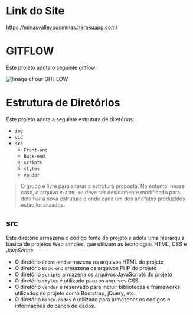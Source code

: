 # Link do Site

https://minasvalleypucminas.herokuapp.com/

# GITFLOW

Este projeto adota o seguinte gitflow:

![Image of our GITFLOW](https://github.com/bijooj/minas-valley/blob/master/img/git/gitFlow.PNG)

# Estrutura de Diretórios

Este projeto adota a seguinte estrutura de diretórios:

- `img`
- `vid`
- `src`
  - `Front-end`
  - `Back-end`
  - `scripts`
  - `styles`
  - `vendor`

> O grupo é livre para alterar a estrutura proposta. No entanto, nesse
> caso, o arquivo `README.md` deve ser devidamente modificado para
> detalhar a nova estrutura e onde cada um dos artefatos produzidos
> estão localizados.

## src

Este diretório armazena o código fonte do projeto e adota uma hierarquia
básica de projetos Web simples, que utilizam as tecnologias HTML, CSS e
JavaScript:
 
- O diretório `Front-end` armazena os arquivos HTML do projeto
- O diretório `Back-end` armazena os arquivos PHP do projeto
- O diretório `scripts` armazena os arquivos JavaScripts do projeto
- O diretório `styles` é utilizado para os arquivos CSS
- O diretório `vendor` é reservado para incluir bibliotecas e frameworks
  utilizados no projeto como Bootstrap, jQuery, etc.
- O diretório `banco-dados` é utilizado para armazenar os codigos e informações do banco de dados.
